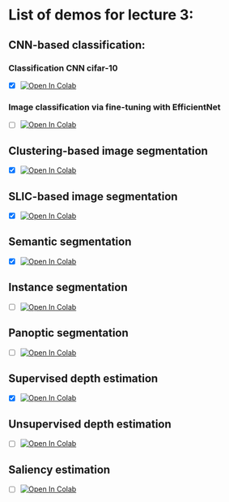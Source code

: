 # List of demos for lecture 3:

## CNN-based classification:

### Classification CNN cifar-10

- [x] [![Open In Colab](https://colab.research.google.com/assets/colab-badge.svg)](https://colab.research.google.com/github/AU-MaLeCI/CV-ECE-AU-2023/blob/main/Lecture_3/Classification_CNN_cifar10.ipynb)

### Image classification via fine-tuning with EfficientNet

- [ ] [![Open In Colab](https://colab.research.google.com/assets/colab-badge.svg)](https://colab.research.google.com/github/AU-MaLeCI/CV-ECE-AU-2023/blob/main/Lecture_3/image_classification_efficientnet_fine_tuning.ipynb)

## Clustering-based image segmentation

- [x] [![Open In Colab](https://colab.research.google.com/assets/colab-badge.svg)](https://colab.research.google.com/github/AU-MaLeCI/CV-ECE-AU-2023/blob/main/Lecture_3/Clustering-based_image_segmentation.ipynb)

## SLIC-based image segmentation

- [x] [![Open In Colab](https://colab.research.google.com/assets/colab-badge.svg)](https://colab.research.google.com/github/AU-MaLeCI/CV-ECE-AU-2023/blob/main/Lecture_3/SLIC.ipynb)

## Semantic segmentation

- [x] [![Open In Colab](https://colab.research.google.com/assets/colab-badge.svg)](https://colab.research.google.com/github/AU-MaLeCI/CV-ECE-AU-2023/blob/main/Lecture_3/semantic-segmentation.ipynb)

## Instance segmentation

- [ ] [![Open In Colab](https://colab.research.google.com/assets/colab-badge.svg)](https://colab.research.google.com/github/AU-MaLeCI/CV-ECE-AU-2023/blob/main/Lecture_3/instance-segmentation-pipeline.ipynb)

## Panoptic segmentation

- [ ] [![Open In Colab](https://colab.research.google.com/assets/colab-badge.svg)](https://colab.research.google.com/github/AU-MaLeCI/CV-ECE-AU-2023/blob/main/Lecture_3/DETR_panoptic.ipynb)

## Supervised depth estimation

- [x] [![Open In Colab](https://colab.research.google.com/assets/colab-badge.svg)](https://colab.research.google.com/github/AU-MaLeCI/CV-ECE-AU-2023/blob/main/Lecture_3/GLPN_inference_(depth_estimation).ipynb)

## Unsupervised depth estimation

- [ ] [![Open In Colab](https://colab.research.google.com/assets/colab-badge.svg)](https://colab.research.google.com/github/AU-MaLeCI/CV-ECE-AU-2023/blob/main/Lecture_3/Monocular_depth_estimation.ipynb)

## Saliency estimation

- [ ] [![Open In Colab](https://colab.research.google.com/assets/colab-badge.svg)](https://colab.research.google.com/github/AU-MaLeCI/CV-ECE-AU-2023/blob/main/Lecture_3/Saliency_map_cait.ipynb)
